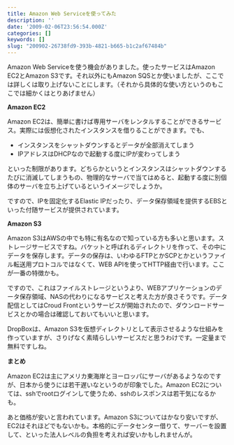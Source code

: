 ```yaml
---
title: Amazon Web Serviceを使ってみた
description: ''
date: '2009-02-06T23:56:54.000Z'
categories: []
keywords: []
slug: "200902-26738fd9-393b-4821-b665-b1c2af67484b"
---
```

Amazon Web Serviceを使う機会がありました。使ったサービスはAmazon EC2とAmazon S3です。それ以外にもAmazon SQSとか使いましたが、ここでは詳しくは取り上げないことにします。（それから具体的な使い方というのもここでは細かくはとりあげません）

**Amazon EC2**

Amazon EC2は、簡単に書けば専用サーバをレンタルすることができるサービス。実際には仮想化されたインスタンスを借りることができます。でも、

*   インスタンスをシャットダウンするとデータが全部消えてしまう
*   IPアドレスはDHCPなので起動する度にIPが変わってしまう

といった制限があります。どちらかというとインスタンスはシャットダウンするたびに消滅してしまうもの、物理的なサーバで当てはめると、起動する度に別個体のサーバを立ち上げているというイメージでしょうか。

ですので、IPを固定化するElastic IPだったり、データ保存領域を提供するEBSといった付随サービスが提供されています。

**Amazon S3**

Amazon S3はAWSの中でも特に有名なので知っている方も多いと思います。ストレージサービスですね。バケットと呼ばれるディレクトリを作って、その中にデータを保存します。データの保存は、いわゆるFTPとかSCPとかというファイル転送用プロトコルではなくて、WEB APIを使ってHTTP経由で行います。ここが一番の特徴かも。

ですので、これはファイルストレージというより、WEBアプリケーションのデータ保存領域、NASの代わりになるサービスと考えた方が良さそうです。データ配信としてはCroud Frontというサービスが開始されたので、ダウンロードサービスとかの場合は確認しておいてもいいと思います。

DropBoxは、Amazon S3を仮想ディレクトリとして表示させるような仕組みを作っていますが、さりげなく素晴らしいサービスだと思うわけです。一定量まで無料ですしね。

**まとめ**

Amazon EC2は主にアメリカ東海岸とヨーロッパにサーバがあるようなのですが、日本から使うには若干遅いなというのが印象でした。Amazon EC2については、sshでrootログインして使うため、sshのレスポンスは若干気になるかも。

あと価格が安いと言われています。Amazon S3についてはかなり安いですが、EC2はそれほどでもないかも。本格的にデータセンター借りて、サーバーを設置して、といった法人レベルの負担を考えれば安いかもしれませんが。